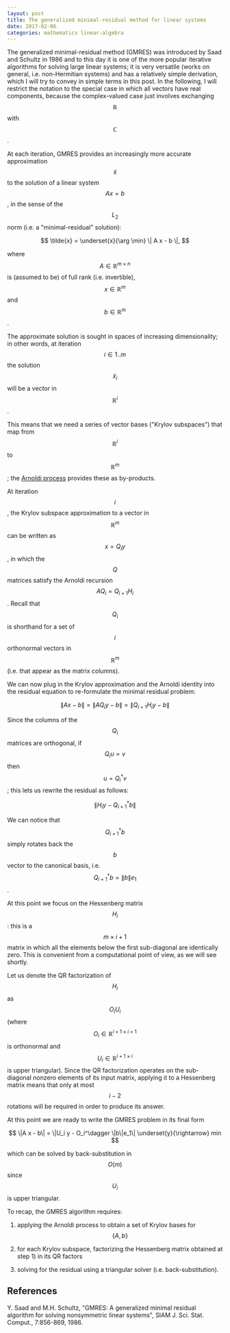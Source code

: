```yaml
---
layout: post
title: The generalized minimal-residual method for linear systems
date: 2017-02-06
categories: mathematics linear-algebra
---
```


The generalized minimal-residual method (GMRES) was introduced by Saad and Schultz in 1986 and to this day it is one of the more popular iterative algorithms for solving large linear systems; it is very versatile (works on general, i.e. non-Hermitian systems) and has a relatively simple derivation, which I will try to convey in simple terms in this post.
In the following, I will restrict the notation to the special case in which all vectors have real components, because the complex-valued case just involves exchanging $$\mathbb{R}$$ with $$\mathbb{C}$$.

At each iteration, GMRES provides an increasingly more accurate approximation $$\tilde{x}$$ to the solution of a linear system $$A x = b$$, in the sense of the $$L_2$$ norm (i.e. a "minimal-residual" solution):

$$
\tilde{x} = \underset{x}{\arg \min} \| A x - b \|,
$$

where $$A \in \mathbb{R}^{m \times n}$$ is (assumed to be) of full rank (i.e. invertible), $$x \in \mathbb{R}^m$$ and $$b \in \mathbb{R}^m$$.

The approximate solution is sought in spaces of increasing dimensionality; in other words, at iteration $$i \in {1 .. m}$$ the solution $$\tilde{x}_i$$ will be a vector in $$\mathbb{R}^i$$.

This means that we need a series of vector bases ("Krylov subspaces") that map from $$\mathbb{R}^i$$ to $$\mathbb{R}^m$$; the [Arnoldi process](https://ocramz.github.io/mathematics/tutorials/2016/11/09/arnoldi-alt.html) provides these as by-products.

At iteration $$i$$, the Krylov subspace approximation to a vector in $$\mathbb{R}^m$$ can be written as $$x = Q_i y$$, in which the $$Q$$ matrices satisfy the Arnoldi recursion $$A Q_i = Q_{i+1} H_i$$. Recall that $$Q_i$$ is shorthand for a set of $$i$$ orthonormal vectors in $$\mathbb{R}^m$$ (i.e. that appear as the matrix columns).

We can now plug in the Krylov approximation and the Arnoldi identity into the residual equation to re-formulate the minimal residual problem:

$$
\|A x - b\| = \|A Q_i y - b\| = \|Q_{i+1} H_i y -b\|
$$

Since the columns of the $$Q_i$$ matrices are orthogonal, if $$Q_i u = v$$ then $$u = Q_i^\dagger v$$; this lets us rewrite the residual as follows:

$$
\|H_i y - Q_{i+1}^\dagger b\|
$$

We can notice that $$Q_{i+1}^\dagger b$$ simply rotates back the $$b$$ vector to the canonical basis, i.e. $$Q_{i+1}^\dagger b = \|b\| e_1$$.

At this point we focus on the Hessenberg matrix $$H_i$$: this is a $$m \times i + 1$$ matrix in which all the elements below the first sub-diagonal are identically zero. This is convenient from a computational point of view, as we will see shortly.

Let us denote the QR factorization of $$H_i$$ as $$O_i U_i$$ (where $$O_i \in \mathbb{R}^{i+1 \times i+1}$$ is orthonormal and $$U_i \in \mathbb{R}^{i+1 \times i}$$ is upper triangular). Since the QR factorization operates on the sub-diagonal nonzero elements of its input matrix, applying it to a Hessenberg matrix means that only at most $$i-2$$ rotations will be required in order to produce its answer.

At this point we are ready to write the GMRES problem in its final form

$$
\|A x - b\| = \|U_i y - O_i^\dagger \|b\|e_1\| \underset{y}{\rightarrow} min
$$

which can be solved by back-substitution in $$\mathit{O}(m)$$ since $$U_i$$ is upper triangular.

To recap, the GMRES algorithm requires:

1) applying the Arnoldi process to obtain a set of Krylov bases for $$\{A, b\}$$

2) for each Krylov subspace, factorizing the Hessenberg matrix obtained at step 1) in its QR factors

3) solving for the residual using a triangular solver (i.e. back-substitution).



## References

Y. Saad and M.H. Schultz, "GMRES: A generalized minimal residual algorithm for solving nonsymmetric linear systems", SIAM J. Sci. Stat. Comput., 7:856-869, 1986. 

